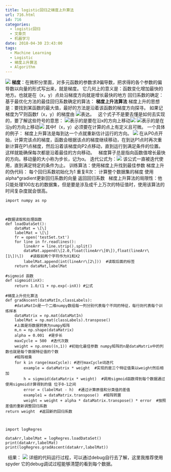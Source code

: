 ```yaml
---
title: logistic回归之梯度上升算法
url: 716.html
id: 716
categories:
  - logistic回归
  - 文章页
  - 机器学习
date: 2018-04-30 23:43:00
tags:
  - Machine Learning
  - Logistic
  - 梯度上升算法
  - Algorithm
---
```


![](http://47.100.4.8/wp-content/uploads/2018/04/timg.jpg) **梯度**：在微积分里面，对多元函数的参数求∂偏导数，把求得的各个参数的偏导数以向量的形式写出来，就是梯度。 它几何上的意义是：函数变化增加最快的地方。也就是在（x，y）点处沿梯度方向就是增长最快的地方 回归系数的确定： 基于最优化方法的最佳回归系数确定的算法： **梯度上升法算法** 梯度上升的思想是：要找到某函数的最大值，最好的方法是沿着该函数的梯度方向探寻。 如果记梯度为▽则函数f（x，y）的梯度由 ![](http://47.100.4.8/wp-content/uploads/2018/04/1.png)表达。   这个式子不是要去懂是如何去实现的，要了解这些符号的意思： ![](http://47.100.4.8/wp-content/uploads/2018/04/2.png)表示的是要在沿x的方向上移动![](http://47.100.4.8/wp-content/uploads/2018/04/2.png) ![](http://47.100.4.8/wp-content/uploads/2018/04/3.png)表示的是在沿y的方向上移动![](http://47.100.4.8/wp-content/uploads/2018/04/3.png) 其中f（x，y）必须要在计算的点上有定义且可微。 一个具体的例子： 梯度上升算法是每到达一个点就重新估计运行的方向。 ![](http://47.100.4.8/wp-content/uploads/2018/05/54134894.png) 在从P0点开始，计算完该点的梯度，函数会根据该点的梯度继续移动，在到达P1点时再次重新计算在P1点梯度，然后沿着该梯度向P2点移动，直到运行到满足条件的位置。 这样就能确保每次都是沿着最佳的方向移动。   梯度算子总是指向函数值增长最快的方向。移动量的大小称为步长，记为α。 迭代公式为：![](http://47.100.4.8/wp-content/uploads/2018/04/4.png) 该公式一直被迭代使用，直到满足特定的条件为止。 训练算法：使用梯度上升找到最佳参数 梯度上升的伪代码： 每个回归系数初始化为1 重复R次： 计算整个数据集的梯度 使用alpha*gradient更新回归系数的向量 返回回归系数   梯度上升算法的局限性：他只能处理100左右的数据集，但是要是涉及成千上万次的特征值时，使用该算法的时间复杂度就会很高。
```
import numpy as np



#数据读取和处理函数
def loadDataSet():
    dataMat = \[\]
    labelMat = \[\]
    fr = open('testSet.txt')
    for line in fr.readlines():
        lineArr = line.strip().split()
        dataMat.append(\[2.0,float(lineArr\[0\]),float(lineArr\[1\])\])   #读取前两个字符作为X1和X2
        labelMat.append(int(lineArr\[2\]))  #读取后面的标签
    return dataMat,labelMat

#sigmoid 函数
def sigmoid(inX):
    return 1.0/(1 + np.exp(-inX)) #公式

#梯度上升优化算法
def gradAscent(dataMatIn,classLabels):
    #dataMatIn是一个二维numpy数组每一列分别代表每个不同的特征，每行则代表每个训练样本
    dataMatrix = np.mat(dataMatIn)
    labelMat = np.mat(classLabels).transpose()
    #上面是将数据转换为numpy矩阵
    m,n = np.shape(dataMatrix)
    alpha = 0.001  #是步长
    maxCycle = 500  #迭代次数
    weight = np.ones((n,1)) #初始化最佳参数 numpy矩阵的n是dataMatrix中的列数也就是每个数据特征值的个数
    #矩阵相乘
    for k in range(maxCycle): #进行maxCycle词迭代
        example = dataMatrix * weight  #实现的是三个特征值乘以weight然后相加
        h = sigmoid(dataMatrix * weight)  #调用sigmoid函数得到每个数据通过使用sigmoid计算得到的值 位于0-1之间
        error = (labelMat - h)  #通过计算原值和分类值的差值
        example1 = dataMatrix.transpose()  #矩阵转置
        weight = weight + alpha * dataMatrix.transpose() * error  #按照差值的重新调整回归系数
return weight  #返回新的回归系数

 

import logRegres

dataArr,labelMat = logRegres.loadDataSet()
print(dataArr,labelMat)
print(logRegres.gradAscent(dataArr,labelMat))
```
  结果： ![](http://47.100.4.8/wp-content/uploads/2018/04/5.png) 详细的代码运行过程，可以通过debug自行去了解，这里我推荐使用spyder 它的debug调试过程能够清楚的看到每个数据。